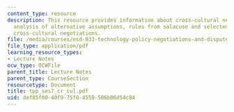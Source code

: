 ```yaml
---
content_type: resource
description: This resource provides information about cross-cultural negotiations,
  analysis of alternative assumptions, rules from salacuse and selected lessons about
  cross-cultural negotiations.
file: /media/courses/esd-933-technology-policy-negotiations-and-dispute-resolution-spring-2005/def85f0040f975f04559506b06d54c84_tpp_ses7_cr_cul.pdf
file_type: application/pdf
learning_resource_types:
- Lecture Notes
ocw_type: OCWFile
parent_title: Lecture Notes
parent_type: CourseSection
resourcetype: Document
title: tpp_ses7_cr_cul.pdf
uid: def85f00-40f9-75f0-4559-506b06d54c84
---
```

